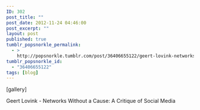 ```yaml
---
ID: 302
post_title: ""
post_date: 2012-11-24 04:46:00
post_excerpt: ""
layout: post
published: true
tumblr_popsnorkle_permalink:
  - >
    http://popsnorkle.tumblr.com/post/36406655122/geert-lovink-networks-without-a-cause-a
tumblr_popsnorkle_id:
  - "36406655122"
tags: [blog]
---
```

[gallery]
<p>Geert Lovink - Networks Without a Cause: A Critique of Social Media</p>